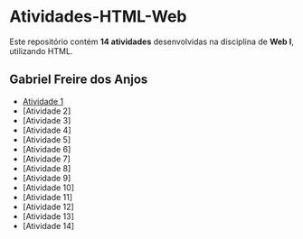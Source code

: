 # Atividades-HTML-Web  

Este repositório contém **14 atividades** desenvolvidas na disciplina de **Web I**, utilizando HTML.  

## Gabriel Freire dos Anjos

- [Atividade 1](https://gabrielfr7.github.io/Atividade1/)
- [Atividade 2]
- [Atividade 3]
- [Atividade 4]
- [Atividade 5]
- [Atividade 6]
- [Atividade 7]
- [Atividade 8]
- [Atividade 9]
- [Atividade 10]
- [Atividade 11]
- [Atividade 12]
- [Atividade 13]
- [Atividade 14]
